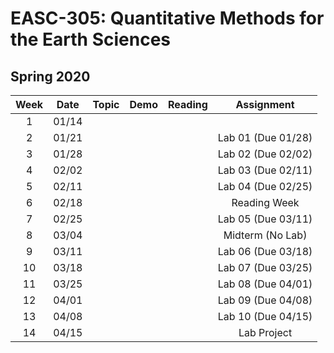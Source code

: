 # EASC-305: Quantitative Methods for the Earth Sciences  

## Spring 2020


| Week | Date  | Topic |  Demo   | Reading |     Assignment     |
|:----:|:-----:|-------|---------|---------|:------------------:|
|  1   | 01/14 |       |         |         |                    |
|  2   | 01/21 |       |         |         | Lab 01 (Due 01/28) |
|  3   | 01/28 |       |         |         | Lab 02 (Due 02/02) |
|  4   | 02/02 |       |         |         | Lab 03 (Due 02/11) |
|  5   | 02/11 |       |         |         | Lab 04 (Due 02/25) |
|  6   | 02/18 |       |         |         |    Reading Week    |
|  7   | 02/25 |       |         |         | Lab 05 (Due 03/11) |
|  8   | 03/04 |       |         |         |  Midterm (No Lab)  |
|  9   | 03/11 |       |         |         | Lab 06 (Due 03/18) |
| 10   | 03/18 |       |         |         | Lab 07 (Due 03/25) |
| 11   | 03/25 |       |         |         | Lab 08 (Due 04/01) |
| 12   | 04/01 |       |         |         | Lab 09 (Due 04/08) |
| 13   | 04/08 |       |         |         | Lab 10 (Due 04/15) |
| 14   | 04/15 |       |         |         |     Lab Project    |
